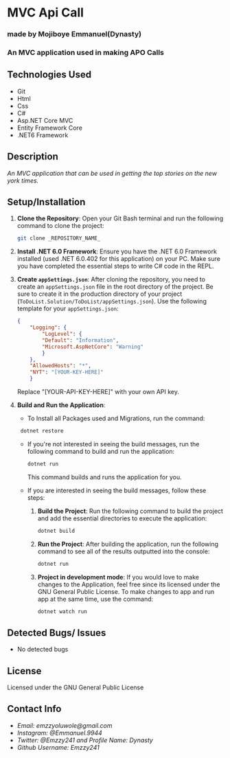 # MVC Api Call

### made by Mojiboye Emmanuel(Dynasty)

### An MVC application used in making APO Calls

## Technologies Used
* Git
* Html
* Css
* C#
* Asp.NET Core MVC
* Entity Framework Core
* .NET6 Framework

## Description
_An MVC application that can be used in getting the top stories on the new york times._

## Setup/Installation
1. **Clone the Repository**: Open your Git Bash terminal and run the following command to clone the project:
    ```sh
    git clone _REPOSITORY_NAME_
    ```

2. **Install .NET 6.0 Framework**: Ensure you have the .NET 6.0 Framework installed (used .NET 6.0.402 for this application) on your PC. Make sure you have completed the essential steps to write C# code in the REPL.

3. **Create `appSettings.json`**: After cloning the repository, you need to create an `appSettings.json` file in the root directory of the project. Be sure to create it in the production directory of your project (`ToDoList.Solution/ToDoList/appSettings.json`). Use the following template for your `appSettings.json`:

    ```json
    {
        "Logging": {
            "LogLevel": {
            "Default": "Information",
            "Microsoft.AspNetCore": "Warning"
            }
        },
        "AllowedHosts": "*",
        "NYT": "[YOUR-KEY-HERE]"
        }
    ```

    Replace "[YOUR-API-KEY-HERE]" with your own API key.

4. **Build and Run the Application**:
    - To Install all Packages used and Migrations, run the command:
     ```sh
      dotnet restore
      ```

    - If you're not interested in seeing the build messages, run the following command to build and run the application:
      ```sh
      dotnet run
      ```
      This command builds and runs the application for you.

    - If you are interested in seeing the build messages, follow these steps:
        1. **Build the Project**: Run the following command to build the project and add the essential directories to execute the application:
            ```sh
            dotnet build
            ```

        2. **Run the Project**: After building the application, run the following command to see all of the results outputted into the console:
            ```sh
            dotnet run
            ```
        3. **Project in development mode**: If you would love to make changes to the Application, feel free since its licensed under the GNU General Public License. To make changes to app and run app at the same time, use the command:
            ```sh
            dotnet watch run
            ```

## Detected Bugs/ Issues
* No detected bugs

## License 
Licensed under the GNU General Public License

## Contact Info
* _Email: emzzyoluwole@gmail.com_
* _Instagram: @Emmanuel.9944_
* _Twitter: @Emzzy241 and Profile Name: Dynasty_
* _Github Username: Emzzy241_
